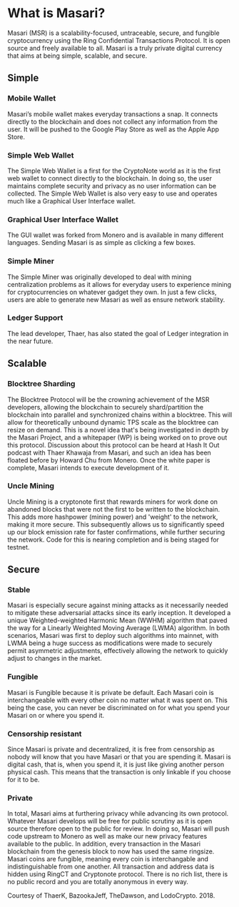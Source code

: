 # What is Masari?

Masari (MSR) is a scalability-focused, untraceable, secure, and fungible cryptocurrency using the Ring Confidential Transactions Protocol. It is open source and freely available to all. Masari is a truly private digital currency that aims at being simple, scalable, and secure.
	                             
## Simple

### Mobile Wallet
Masari’s mobile wallet makes everyday transactions a snap. It connects directly to the blockchain and does not collect any information from the user. It will be pushed to the Google Play Store as well as the Apple App Store. 
### Simple Web Wallet
The Simple Web Wallet is a first for the CryptoNote world as it is the first web wallet to connect directly to the blockchain. In doing so, the user maintains complete security and privacy as no user information can be collected. The Simple Web Wallet is also very easy to use and operates much like a Graphical User Interface wallet.
### Graphical User Interface Wallet
The GUI wallet was forked from Monero and is available in many different languages. Sending Masari is as simple as clicking a few boxes. 
### Simple Miner
The Simple Miner was originally developed to deal with mining centralization problems as it allows for everyday users to experience mining for cryptocurrencies on whatever gadget they own. In just a few clicks, users are able to generate new Masari as well as ensure network stability. 
### Ledger Support
The lead developer, Thaer, has also stated the goal of Ledger integration in the near future.
 	                             
## Scalable

### Blocktree Sharding
The Blocktree Protocol will be the crowning achievement of the MSR developers, allowing the blockchain to securely shard/partition the blockchain into parallel and synchronized chains within a blocktree. This will allow for theoretically unbound dynamic TPS scale as the blocktree can resize on demand. This is a novel idea that's being investigated in depth by the Masari Project, and a whitepaper (WP) is being worked on to prove out this protocol. Discussion about this protocol can be heard at Hash It Out podcast with Thaer Khawaja from Masari, and such an idea has been floated before by Howard Chu from Monero. Once the white paper is complete, Masari intends to execute development of it.

### Uncle Mining
Uncle Mining is a cryptonote first that rewards miners for work done on abandoned blocks that were not the first to be written to the blockchain. This adds more hashpower (mining power) and 'weight' to the network, making it more secure. This subsequently allows us to significantly speed up our block emission rate for faster confirmations, while further securing the network. Code for this is nearing completion and is being staged for testnet.
	                             
## Secure

### Stable
Masari is especially secure against mining attacks as it necessarily needed to mitigate these adversarial attacks since its early inception. It developed a unique Weighted-weighted Harmonic Mean (WWHM) algorithm that paved the way for a Linearly Weighted Moving Average (LWMA) algorithm. In both scenarios, Masari was first to deploy such algorithms into mainnet, with LWMA being a huge success as modifications were made to securely permit asymmetric adjustments, effectively allowing the network to quickly adjust to changes in the market.
### Fungible
Masari is Fungible because it is private be default. Each Masari coin is interchangeable with every other coin no matter what it was spent on. This being the case, you can never be discriminated on for what you spend your Masari on or where you spend it. 
### Censorship resistant
Since Masari is private and decentralized, it is free from censorship as nobody will know that you have Masari or that you are spending it. Masari is digital cash, that is, when you spend it, it is just like giving another person physical cash. This means that the transaction is only linkable if you choose for it to be.  
### Private
In total, Masari aims at furthering privacy while advancing its own protocol. Whatever Masari develops will be free for public scrutiny as it is open source therefore open to the public for review. In doing so, Masari will push code upstream to Monero as well as make our new privacy features available to the public. In addition, every transaction in the Masari blockchain from the genesis block to now has used the same ringsize. Masari coins are fungible, meaning every coin is interchangable and indistinguishable from one another. All transaction and address data is hidden using RingCT and Cryptonote protocol. There is no rich list, there is no public record and you are totally anonymous in every way.
                               
Courtesy of ThaerK, BazookaJeff, TheDawson, and LodoCrypto. 2018. 
